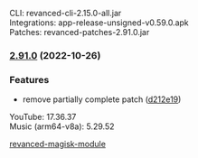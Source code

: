 CLI: revanced-cli-2.15.0-all.jar  
Integrations: app-release-unsigned-v0.59.0.apk  
Patches: revanced-patches-2.91.0.jar  
### [2.91.0](https://github.com/revanced/revanced-patches/compare/v2.90.0...v2.91.0) (2022-10-26)
### Features
* remove partially complete patch ([d212e19](https://github.com/revanced/revanced-patches/commit/d212e19c3276c2ba6550f03dfd9bba47b7773524))

  
YouTube: 17.36.37  
Music (arm64-v8a): 5.29.52  

[revanced-magisk-module](https://github.com/j-hc/revanced-magisk-module)  
